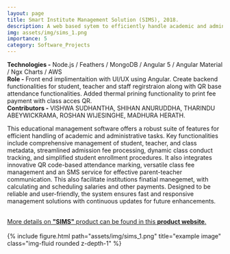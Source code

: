 ```yaml
---
layout: page
title: Smart Institute Management Solution (SIMS), 2018.
description: A web based sytem to efficiently handle academic and administrative tasks of a meadium scale institute.
img: assets/img/sims_1.png
importance: 5
category: Software_Projects
---
```

<b>Technologies -</b> Node.js / Feathers / MongoDB / Angular 5 / Angular Material / Ngx Charts / AWS <br>
<b>Role - </b> Front end implimentaition with UI/UX using Angular. Create backend functionalities for student, teacher and staff regirstraion along with QR base attendance functionalities. Added thermal prining functionality to print fee payment with class acces QR. <br>
<b>Contributors - </b> VISHWA SUDHANTHA, SHIHAN ANURUDDHA, THARINDU ABEYWICKRAMA, ROSHAN WIJESINGHE, MADHURA HERATH.<br>


<div class="row">
    <div class="col-ml mt-3 mt-md-0">   
        <p>This educational management software offers a robust suite of features for efficient handling of academic and administrative tasks. Key functionalities include comprehensive management of student, teacher, and class metadata, streamlined admission fee processing, dynamic class conduct tracking, and simplified student enrollment procedures. It also integrates innovative QR code-based attendance marking, versatile class fee management and an SMS service for effective parent-teacher communication. This also facilitate institutions finatial manegemet, with calculating and scheduling salaries and other payments. Designed to be reliable and user-friendly, the system ensures fast and responsive management solutions with continuous updates for future enhancements.</p>
        <br>
        <a href="https://sims-web.firebaseapp.com/" > More details on <b>"SIMS"</b> product can be found in this <b>product website</b>.</a><br><br> 
    </div>
    <div class="col-ml mt-3 mt-md-0">
        {% include figure.html path="assets/img/sims_1.png" title="example image" class="img-fluid rounded z-depth-1" %}
    </div>
</div>



